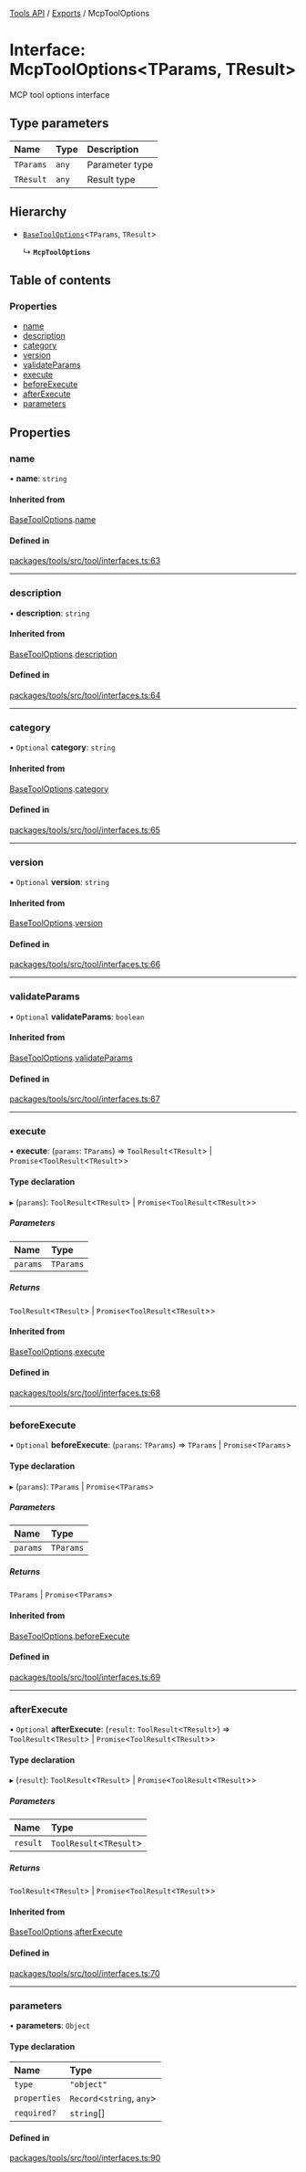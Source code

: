 <!-- 
 ⚠️  AUTO-GENERATED FILE - DO NOT EDIT MANUALLY
 This file is automatically generated by scripts/docs-generator.js
 To make changes, edit the source TypeScript files or update the generator script
-->

[Tools API](../../) / [Exports](../modules) / McpToolOptions

# Interface: McpToolOptions\<TParams, TResult\>

MCP tool options interface

## Type parameters

| Name | Type | Description |
| :------ | :------ | :------ |
| `TParams` | `any` | Parameter type |
| `TResult` | `any` | Result type |

## Hierarchy

- [`BaseToolOptions`](BaseToolOptions)\<`TParams`, `TResult`\>

  ↳ **`McpToolOptions`**

## Table of contents

### Properties

- [name](McpToolOptions#name)
- [description](McpToolOptions#description)
- [category](McpToolOptions#category)
- [version](McpToolOptions#version)
- [validateParams](McpToolOptions#validateparams)
- [execute](McpToolOptions#execute)
- [beforeExecute](McpToolOptions#beforeexecute)
- [afterExecute](McpToolOptions#afterexecute)
- [parameters](McpToolOptions#parameters)

## Properties

### name

• **name**: `string`

#### Inherited from

[BaseToolOptions](BaseToolOptions).[name](BaseToolOptions#name)

#### Defined in

[packages/tools/src/tool/interfaces.ts:63](https://github.com/woojubb/robota/blob/e9a16308aa7c5860eec707b38c4a69831f29dd9f/packages/tools/src/tool/interfaces.ts#L63)

___

### description

• **description**: `string`

#### Inherited from

[BaseToolOptions](BaseToolOptions).[description](BaseToolOptions#description)

#### Defined in

[packages/tools/src/tool/interfaces.ts:64](https://github.com/woojubb/robota/blob/e9a16308aa7c5860eec707b38c4a69831f29dd9f/packages/tools/src/tool/interfaces.ts#L64)

___

### category

• `Optional` **category**: `string`

#### Inherited from

[BaseToolOptions](BaseToolOptions).[category](BaseToolOptions#category)

#### Defined in

[packages/tools/src/tool/interfaces.ts:65](https://github.com/woojubb/robota/blob/e9a16308aa7c5860eec707b38c4a69831f29dd9f/packages/tools/src/tool/interfaces.ts#L65)

___

### version

• `Optional` **version**: `string`

#### Inherited from

[BaseToolOptions](BaseToolOptions).[version](BaseToolOptions#version)

#### Defined in

[packages/tools/src/tool/interfaces.ts:66](https://github.com/woojubb/robota/blob/e9a16308aa7c5860eec707b38c4a69831f29dd9f/packages/tools/src/tool/interfaces.ts#L66)

___

### validateParams

• `Optional` **validateParams**: `boolean`

#### Inherited from

[BaseToolOptions](BaseToolOptions).[validateParams](BaseToolOptions#validateparams)

#### Defined in

[packages/tools/src/tool/interfaces.ts:67](https://github.com/woojubb/robota/blob/e9a16308aa7c5860eec707b38c4a69831f29dd9f/packages/tools/src/tool/interfaces.ts#L67)

___

### execute

• **execute**: (`params`: `TParams`) => `ToolResult`\<`TResult`\> \| `Promise`\<`ToolResult`\<`TResult`\>\>

#### Type declaration

▸ (`params`): `ToolResult`\<`TResult`\> \| `Promise`\<`ToolResult`\<`TResult`\>\>

##### Parameters

| Name | Type |
| :------ | :------ |
| `params` | `TParams` |

##### Returns

`ToolResult`\<`TResult`\> \| `Promise`\<`ToolResult`\<`TResult`\>\>

#### Inherited from

[BaseToolOptions](BaseToolOptions).[execute](BaseToolOptions#execute)

#### Defined in

[packages/tools/src/tool/interfaces.ts:68](https://github.com/woojubb/robota/blob/e9a16308aa7c5860eec707b38c4a69831f29dd9f/packages/tools/src/tool/interfaces.ts#L68)

___

### beforeExecute

• `Optional` **beforeExecute**: (`params`: `TParams`) => `TParams` \| `Promise`\<`TParams`\>

#### Type declaration

▸ (`params`): `TParams` \| `Promise`\<`TParams`\>

##### Parameters

| Name | Type |
| :------ | :------ |
| `params` | `TParams` |

##### Returns

`TParams` \| `Promise`\<`TParams`\>

#### Inherited from

[BaseToolOptions](BaseToolOptions).[beforeExecute](BaseToolOptions#beforeexecute)

#### Defined in

[packages/tools/src/tool/interfaces.ts:69](https://github.com/woojubb/robota/blob/e9a16308aa7c5860eec707b38c4a69831f29dd9f/packages/tools/src/tool/interfaces.ts#L69)

___

### afterExecute

• `Optional` **afterExecute**: (`result`: `ToolResult`\<`TResult`\>) => `ToolResult`\<`TResult`\> \| `Promise`\<`ToolResult`\<`TResult`\>\>

#### Type declaration

▸ (`result`): `ToolResult`\<`TResult`\> \| `Promise`\<`ToolResult`\<`TResult`\>\>

##### Parameters

| Name | Type |
| :------ | :------ |
| `result` | `ToolResult`\<`TResult`\> |

##### Returns

`ToolResult`\<`TResult`\> \| `Promise`\<`ToolResult`\<`TResult`\>\>

#### Inherited from

[BaseToolOptions](BaseToolOptions).[afterExecute](BaseToolOptions#afterexecute)

#### Defined in

[packages/tools/src/tool/interfaces.ts:70](https://github.com/woojubb/robota/blob/e9a16308aa7c5860eec707b38c4a69831f29dd9f/packages/tools/src/tool/interfaces.ts#L70)

___

### parameters

• **parameters**: `Object`

#### Type declaration

| Name | Type |
| :------ | :------ |
| `type` | ``"object"`` |
| `properties` | `Record`\<`string`, `any`\> |
| `required?` | `string`[] |

#### Defined in

[packages/tools/src/tool/interfaces.ts:90](https://github.com/woojubb/robota/blob/e9a16308aa7c5860eec707b38c4a69831f29dd9f/packages/tools/src/tool/interfaces.ts#L90)
